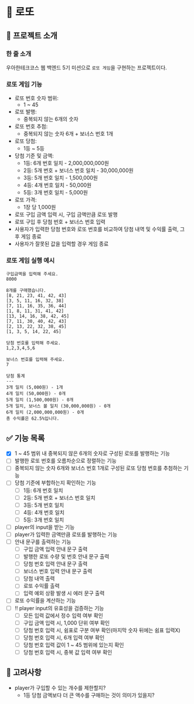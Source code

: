 # 💸 로또

## 📄 프로젝트 소개

### 한 줄 소개

우아한테크코스 웹 백엔드 5기 미션으로 `로또 게임`을 구현하는 프로젝트이다.

### 로또 게임 기능

- 로또 번호 숫자 범위:
    - 1 ~ 45
- 로또 발행:
    - 중복되지 않는 6개의 숫자
- 로또 번호 추첨:
    - 중복되지 않는 숫자 6개 + 보너스 번호 1개
- 로또 당첨:
    - 1등 ~ 5등
- 당첨 기준 및 금액:
    - 1등: 6개 번호 일치 - 2,000,000,000원
    - 2등: 5개 번호 + 보너스 번호 일치 - 30,000,000원
    - 3등: 5개 번호 일치 - 1,500,000원
    - 4등: 4개 번호 일치 - 50,000원
    - 5등: 3개 번호 일치 - 5,000원
- 로또 가격:
    - 1장 당 1,000원
- 로또 구입 금액 입력 시, 구입 금액만큼 로또 발행
- 로또 구입 후 당첨 번호 + 보너스 번호 입력
- 사용자가 입력한 당첨 번호와 로또 번호를 비교하여 당첨 내역 및 수익률 출력, 그 후 게임 종료
- 사용자가 잘못된 값을 입력할 경우 게임 종료

### 로또 게임 실행 예시

```
구입금액을 입력해 주세요.
8000

8개를 구매했습니다.
[8, 21, 23, 41, 42, 43]
[3, 5, 11, 16, 32, 38]
[7, 11, 16, 35, 36, 44]
[1, 8, 11, 31, 41, 42]
[13, 14, 16, 38, 42, 45]
[7, 11, 30, 40, 42, 43]
[2, 13, 22, 32, 38, 45]
[1, 3, 5, 14, 22, 45]

당첨 번호를 입력해 주세요.
1,2,3,4,5,6

보너스 번호를 입력해 주세요.
7

당첨 통계
---
3개 일치 (5,000원) - 1개
4개 일치 (50,000원) - 0개
5개 일치 (1,500,000원) - 0개
5개 일치, 보너스 볼 일치 (30,000,000원) - 0개
6개 일치 (2,000,000,000원) - 0개
총 수익률은 62.5%입니다.
```

## ✅ 기능 목록

- [X] 1 ~ 45 범위 내 중복되지 않은 6개의 숫자로 구성된 로또를 발행하는 기능
- [ ] 발행한 로또 번호를 오름차순으로 정렬하는 기능
- [ ] 중복되지 않는 숫자 6개와 보너스 번호 1개로 구성된 로또 당첨 번호를 추첨하는 기능
- [ ] 당첨 기준에 부합하는지 확인하는 기능
    - [ ] 1등: 6개 번호 일치
    - [ ] 2등: 5개 번호 + 보너스 번호 일치
    - [ ] 3등: 5개 번호 일치
    - [ ] 4등: 4개 번호 일치
    - [ ] 5등: 3개 번호 일치
- [ ] player의 input을 받는 기능
- [ ] player가 입력한 금액만큼 로또를 발행하는 기능
- [ ] 안내 문구를 출력하는 기능
    - [ ] 구입 금액 입력 안내 문구 출력
    - [ ] 발행한 로또 수량 및 번호 안내 문구 출력
    - [ ] 당첨 번호 입력 안내 문구 출력
    - [ ] 보너스 번호 입력 안내 문구 출력
    - [ ] 당첨 내역 출력
    - [ ] 로또 수익률 출력
    - [ ] 입력 예외 상황 발생 시 에러 문구 출력
- [ ] 로또 수익률을 계산하는 기능
- [ ] ‼️ player input의 유효성을 검증하는 기능
    - [ ] 모든 입력 값에서 정수 입력 여부 확인
    - [ ] 구입 금액 입력 시, 1,000 단위 여부 확인
    - [ ] 당첨 번호 입력 시, 쉼표로 구분 여부 확인(마지막 숫자 뒤에는 쉼표 입력X)
    - [ ] 당첨 번호 입력 시, 6개 입력 여부 확인
    - [ ] 당첨 번호 입력 값이 1 ~ 45 범위에 있는지 확인
    - [ ] 당첨 번호 입력 시, 중복 값 입력 여부 확인

## 🤔 고려사항

- player가 구입할 수 있는 개수를 제한할지?
    - 1등 당첨 금액보다 더 큰 액수를 구매하는 것이 의미가 있을지?
